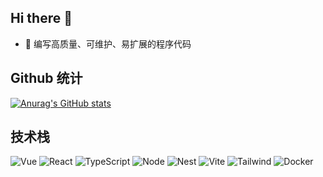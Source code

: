 ## Hi there 👋

- 🤔 编写高质量、可维护、易扩展的程序代码

## Github 统计
[![Anurag's GitHub stats](https://github-readme-stats.vercel.app/api?username=Siykt)](https://github.com/anuraghazra/github-readme-stats)

## 技术栈

![Vue](https://img.shields.io/badge/-Vue-%232c3e50?style=for-the-badge&logo=Vue.js)
![React](https://img.shields.io/badge/-React-%232c3e50?style=for-the-badge&logo=React)
![TypeScript](https://img.shields.io/badge/-Typescript-%230096fa?style=for-the-badge&logo=typescript&logoColor=fff&labelColor=%230096fa&color=%230074c1)
![Node](https://img.shields.io/badge/-NodeJS-%232c3e50?style=for-the-badge&logo=Node.js)
![Nest](https://img.shields.io/badge/-Next-%232C3A42?style=for-the-badge&logo=nestjs&logoColor=e0234e)
![Vite](https://img.shields.io/badge/-Vite-%232C3A42?style=for-the-badge&logo=vite)
![Tailwind](https://img.shields.io/badge/-tailwind-%232C3A42?style=for-the-badge&logo=tailwindcss)
![Docker](https://img.shields.io/badge/-docker-%232C3A42?style=for-the-badge&logo=docker)
